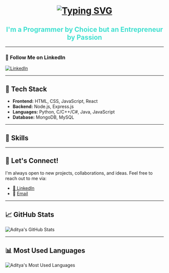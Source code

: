 <!-- Personal Readme Profile for GitHub -->
<h1 align="center">
  <a href="https://www.linkedin.com/in/aditya-vaish-370494243/">
    <img src="https://readme-typing-svg.herokuapp.com?font=Hacker&size=25&pause=1000&color=3CF721&multiline=true&width=435&lines=Hello+There%2C+I'm+Aditya+Vaish" alt="Typing SVG" />
  </a>
</h1>

<h2 align="center" style="color: turquoise;">
  I'm a Programmer by Choice but an Entrepreneur by Passion
</h2>

---

### 🔗 **Follow Me on LinkedIn**  
[![LinkedIn](https://img.shields.io/badge/-LinkedIn-blue?style=flat-square&logo=Linkedin&logoColor=white)](https://www.linkedin.com/in/aditya-vaish-370494243/)

---

## 🚀 **Tech Stack**
- **Frontend:** HTML, CSS, JavaScript, React  
- **Backend:** Node.js, Express.js  
- **Languages:** Python, C/C++/C#, Java, JavaScript  
- **Database:** MongoDB, MySQL  

---

## 🔧 **Skills**

---

## 💬 **Let's Connect!**
I'm always open to new projects, collaborations, and ideas. Feel free to reach out to me via:

- [📌 LinkedIn](https://www.linkedin.com/in/aditya-vaish-370494243/)  
- 📧 [Email](mailto:adityavaish846@gmail.com)

---

## 📈 **GitHub Stats**
![Aditya's GitHub Stats](https://github-readme-stats.vercel.app/api?username=vaishcodescape&show_icons=true&count_private=true&theme=radical)

---

## 📊 **Most Used Languages**
![Aditya's Most Used Languages](https://github-readme-stats.vercel.app/api/top-langs/?username=vaishcodescape&layout=compact&theme=radical)
